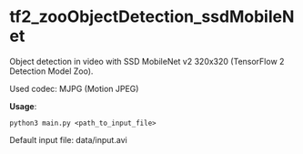 # tf2_zooObjectDetection_ssdMobileNet
Object detection in video with SSD MobileNet v2 320x320 (TensorFlow 2 Detection Model Zoo).

Used codec: MJPG (Motion JPEG)

**Usage**: 
```
python3 main.py <path_to_input_file>
```

Default input file: data/input.avi
